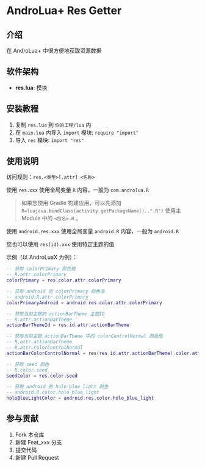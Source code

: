 # AndroLua+ Res Getter

## 介绍

在 AndroLua+ 中很方便地获取资源数据

## 软件架构

* __res.lua__: 模块

## 安装教程

1.  复制 `res.lua` 到 `你的工程/lua` 内
2.  在 `main.lua` 内导入 `import` 模块: `require "import"`
3.  导入 `res` 模块: `import "res"`

## 使用说明

访问规则：`res.<类型>[.attr].<名称>`

使用 `res.xxx` 使用全局变量 `R` 内容，一般为 `com.androlua.R`

> 如果您使用 Gradle 构建应用，可以先添加 `R=luajava.bindClass(activity.getPackageName()..".R")` 使用主 Module 中的 `<包名>.R` 。

使用 `android.res.xxx` 使用全局变量 `android.R` 内容，一般为 `android.R`

您也可以使用 `res(id).xxx` 使用特定主题的值

示例（以 AndroLuaX 为例）：

``` lua
-- 获取 colorPrimary 颜色值
-- R.attr.colorPrimary
colorPrimary = res.color.attr.colorPrimary

-- 获取 android 的 colorPrimary 颜色值
-- android.R.attr.colorPrimary
colorPrimaryAndroid = android.res.color.attr.colorPrimary

-- 获取当前主题的 actionBarTheme 主题ID
-- R.attr.actionBarTheme
actionBarThemeId = res.id.attr.actionBarTheme

-- 获取当前主题 actionBarTheme 中的 colorControlNormal 颜色值
-- R.attr.actionBarTheme
-- R.attr.colorControlNormal
actionBarColorControlNormal = res(res.id.attr.actionBarTheme).color.attr.colorControlNormal

-- 获取 seed 颜色
-- R.color.seed
seedColor = res.color.seed

-- 获取 android 的 holo_blue_light 颜色
-- android.R.color.holo_blue_light
holoBlueLightColor = android.res.color.holo_blue_light
```


## 参与贡献

1.  Fork 本仓库
2.  新建 Feat_xxx 分支
3.  提交代码
4.  新建 Pull Request
